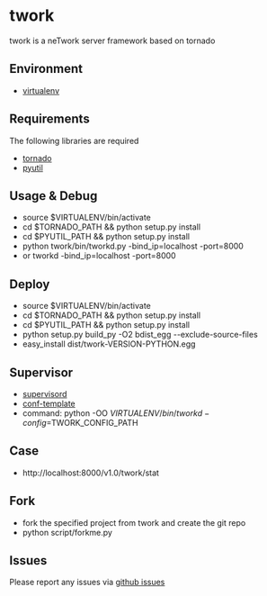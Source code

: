 twork
==========

twork is a neTwork server framework based on tornado

Environment
------------
* [virtualenv](http://www.virtualenv.org/en/latest/)

Requirements
------------
The following libraries are required

* [tornado](http://github.com/facebook/tornado)
* [pyutil](https://github.com/bufferx/pyutil)

Usage & Debug
------------
* source $VIRTUALENV/bin/activate
* cd $TORNADO_PATH && python setup.py install
* cd $PYUTIL_PATH && python setup.py install
* python twork/bin/tworkd.py -bind_ip=localhost -port=8000
* or tworkd -bind_ip=localhost -port=8000

Deploy
------------
* source $VIRTUALENV/bin/activate
* cd $TORNADO_PATH && python setup.py install
* cd $PYUTIL_PATH && python setup.py install
* python setup.py build_py -O2 bdist_egg --exclude-source-files
* easy_install dist/twork-VERSION-PYTHON.egg

Supervisor
------------
* [supervisord](http://supervisord.org/)
* [conf-template](https://github.com/bufferx/supervisor_conf_tpl)
* command: python -OO $VIRTUALENV/bin/tworkd -config=$TWORK_CONFIG_PATH

Case
------------
* http://localhost:8000/v1.0/twork/stat

Fork
------------
* fork the specified project from twork and create the git repo
* python script/forkme.py

Issues
------

Please report any issues via [github issues](https://github.com/bufferx/twork/issues)
